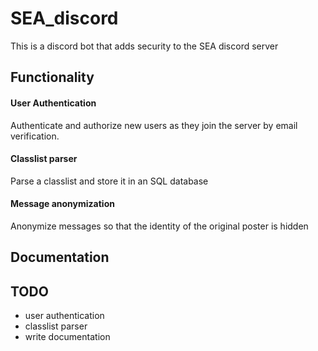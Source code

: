 # SEA_discord

This is a discord bot that adds security to the SEA discord server

## Functionality

#### User Authentication
Authenticate and authorize new users as they join the server by email verification.

#### Classlist parser
Parse a classlist and store it in an SQL database

#### Message anonymization
Anonymize messages so that the identity of the original poster is hidden

## Documentation



## TODO

- user authentication
- classlist parser
- write documentation
